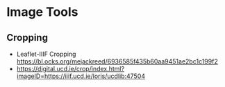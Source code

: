 # Image Tools

## Cropping
- Leaflet-IIIF Cropping https://bl.ocks.org/mejackreed/6936585f435b60aa9451ae2bc1c199f2
- https://digital.ucd.ie/crop/index.html?imageID=https://iiif.ucd.ie/loris/ucdlib:47504
